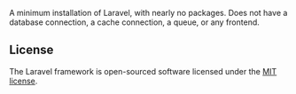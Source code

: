 A minimum installation of Laravel, with nearly no packages.
Does not have a database connection, a cache connection, a queue, or any frontend.

## License

The Laravel framework is open-sourced software licensed under the [MIT license](https://opensource.org/licenses/MIT).
